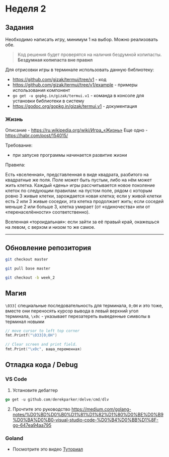 # Неделя 2

## Задания

Необходимо написать игру, минимум 1 на выбор. Можно реализовать обе.

> Код решения будет проверятся на наличия бездумной копипасты. **Бездумная копипаста вне правил**

Для отрисовки игры в терминале использовать данную библиотеку:
  - https://github.com/gizak/termui/tree/v1 - код
  - https://github.com/gizak/termui/tree/v1/example - примеры использования компонент
  - `go get -u gopkg.in/gizak/termui.v1` - команда в консоле для установки библиотеки в систему
  - https://godoc.org/gopkg.in/gizak/termui.v1 - документация


### Жизнь

Описание - https://ru.wikipedia.org/wiki/Игра_«Жизнь»
Еще одно - https://habr.com/post/154015/

Требование:
- при запуске программы начинается развитие жизни

Правила:

Есть «вселенная», представленная в виде квадрата, разбитого на квадратные же поля. Поле может быть пустым, либо на нём может жить клетка. Каждый «день» игры рассчитывается новое поколение клеток по следующим правилам:
на пустом поле, рядом с которым ровно 3 живые клетки, зарождается новая клетка;
если у живой клетки есть 2 или 3 живые соседки, эта клетка продолжает жить;
если соседей меньше 2 или больше 3, клетка умирает (от «одиночества» или от «перенаселённости» соответственно).

Вселенная «тороидальная»: если зайти за её правый край, окажешься на левом, с верхом и низом то же самое.


___

## Обновление репозитория

```sh
git checkout master

git pull base master

git checkout -b week_2
```


## Магия

`\033[` специальные последоватeльность для терминала, `0;0H` и это тоже, вместе они переносять курсор вывода в левый верхний угол терминала, `\x0c` - указывает перезатереть выведенные символы в терминал новыми

```go
// move cursor to left top corner
fmt.Printf("\033[0;0H")
```

``` go
// Clear screen and print field.
fmt.Print("\x0c", ваша_переменная) 
```

## Отладка кода / Debug

### VS Code

1. Установите дебаггер

```go
go get -u github.com/derekparker/delve/cmd/dlv    
```
2. Прочтите это руководство https://medium.com/golang-notes/%D0%BD%D0%B0%D1%81%D1%82%D1%80%D0%BE%D0%B9%D0%BA%D0%B0-visual-studio-code-%D0%B4%D0%BB%D1%8F-go-647ea94aa795

### Goland

- Посмотрите это видео [Туториал ](https://www.youtube.com/watch?v=iPBUaDcehJo)


